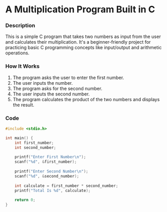 # A Multiplication Program Built in C

### Description
This is a simple C program that takes two numbers as input from the user and calculates their multiplication. It's a beginner-friendly project for practicing basic C programming concepts like input/output and arithmetic operations.

### How It Works
1. The program asks the user to enter the first number.
2. The user inputs the number.
3. The program asks for the second number.
4. The user inputs the second number.
5. The program calculates the product of the two numbers and displays the result.

### Code
```c
#include <stdio.h>

int main() {
    int first_number;
    int second_number;
    
    printf("Enter First Number\n");
    scanf("%d", &first_number);
    
    printf("Enter Second Number\n");
    scanf("%d", &second_number);
    
    int calculate = first_number * second_number;
    printf("Total Is %d", calculate);
    
    return 0;
}
